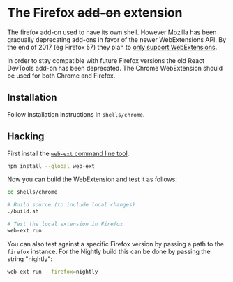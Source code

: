 # The Firefox ~~add-on~~ extension

The firefox add-on used to have its own shell. However Mozilla has been gradually deprecating add-ons in favor of the newer WebExtensions API. By the end of 2017 (eg Firefox 57) they plan to [only support WebExtensions](https://blog.mozilla.org/addons/2016/11/23/add-ons-in-2017/).

In order to stay compatible with future Firefox versions the old React DevTools add-on has been deprecated. The Chrome WebExtension should be used for both Chrome and Firefox.

## Installation

Follow installation instructions in `shells/chrome`.

## Hacking

First install the [`web-ext` command line tool](https://developer.mozilla.org/en-US/Add-ons/WebExtensions/Getting_started_with_web-ext#Installation).

```bash
npm install --global web-ext
```

Now you can build the WebExtension and test it as follows:

```bash
cd shells/chrome

# Build source (to include local changes)
./build.sh

# Test the local extension in Firefox
web-ext run
```

You can also test against a specific Firefox version by passing a path to the `firefox` instance. For the Nightly build this can be done by passing the string "nightly":

```bash
web-ext run --firefox=nightly
```
